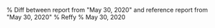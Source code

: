 % Diff between report from "May 30, 2020" and reference report from "May 30, 2020"
% Reffy
% May 30, 2020

